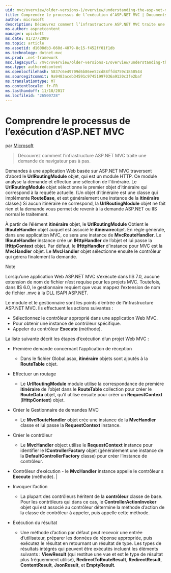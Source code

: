```yaml
---
uid: mvc/overview/older-versions-1/overview/understanding-the-asp-net-mvc-execution-process
title: Comprendre le processus de l’exécution d’ASP.NET MVC | Documents Microsoft
author: microsoft
description: Découvrez comment l’infrastructure ASP.NET MVC traite une demande de navigateur pas à pas.
ms.author: aspnetcontent
manager: wpickett
ms.date: 01/27/2009
ms.topic: article
ms.assetid: d1608db3-660d-4079-8c15-f452ff01f1db
ms.technology: dotnet-mvc
ms.prod: .net-framework
msc.legacyurl: /mvc/overview/older-versions-1/overview/understanding-the-asp-net-mvc-execution-process
msc.type: authoredcontent
ms.openlocfilehash: 5837c6e49709d6b86ee52cd88ffd4759c1850544
ms.sourcegitcommit: 9a9483aceb34591c97451997036a9120c3fe2baf
ms.translationtype: MT
ms.contentlocale: fr-FR
ms.lasthandoff: 11/10/2017
ms.locfileid: "26500728"
---
```

<a name="understanding-the-aspnet-mvc-execution-process"></a>Comprendre le processus de l’exécution d’ASP.NET MVC
====================
par [Microsoft](https://github.com/microsoft)

> Découvrez comment l’infrastructure ASP.NET MVC traite une demande de navigateur pas à pas.


Demandes à une application Web basée sur ASP.NET MVC traversent d’abord le **UrlRoutingModule** objet, qui est un module HTTP. Ce module analyse la demande et effectue une sélection de l’itinéraire. Le **UrlRoutingModule** objet sélectionne le premier objet d’itinéraire qui correspond à la requête actuelle. (Un objet d’itinéraire est une classe qui implémente **RouteBase**, et est généralement une instance de la **itinéraire** classe.) Si aucun itinéraire ne correspond, la **UrlRoutingModule** objet ne fait rien et la demande vous permet de revenir à la demande ASP.NET ou IIS normal le traitement.

À partir de l’élément **itinéraire** objet, le **UrlRoutingModule** Obtient le **IRouteHandler** objet auquel est associé le **itinéraire**objet. En règle générale, dans une application MVC, ce sera une instance de **MvcRouteHandler**. Le **IRouteHandler** instance crée un **IHttpHandler** de l’objet et lui passe la **IHttpContext** objet. Par défaut, le **IHttpHandler** d’instance pour MVC est la **MvcHandler** objet. Le **MvcHandler** objet sélectionne ensuite le contrôleur qui gérera finalement la demande.

> [!NOTE]
> Lorsqu’une application Web ASP.NET MVC s’exécute dans IIS 7.0, aucune extension de nom de fichier n’est requise pour les projets MVC. Toutefois, dans IIS 6.0, le gestionnaire requiert que vous mappez l’extension de nom de fichier .mvc à la DLL ISAPI ASP.NET.


Le module et le gestionnaire sont les points d’entrée de l’infrastructure ASP.NET MVC. Ils effectuent les actions suivantes :

- Sélectionnez le contrôleur approprié dans une application Web MVC.
- Pour obtenir une instance de contrôleur spécifique.
- Appeler du contrôleur **Execute** (méthode).

La liste suivante décrit les étapes d’exécution d’un projet Web MVC :

- Première demande concernant l’application de réception 

    - Dans le fichier Global.asax, **itinéraire** objets sont ajoutés à la **RouteTable** objet.
- Effectuer un routage 

    - Le **UrlRoutingModule** module utilise la correspondance de première **itinéraire** de l’objet dans le **RouteTable** collection pour créer le **RouteData** objet, qu’il utilise ensuite pour créer un **RequestContext** (**IHttpContext**) objet.
- Créer le Gestionnaire de demandes MVC 

    - Le **MvcRouteHandler** objet crée une instance de la **MvcHandler** classe et lui passe la **RequestContext** instance.
- Créer le contrôleur 

    - Le **MvcHandler** object utilise le **RequestContext** instance pour identifier le **IControllerFactory** objet (généralement une instance de la  **DefaultControllerFactory** classe) pour créer l’instance de contrôleur.
- Contrôleur d’exécution - le **MvcHandler** instance appelle le contrôleur s **Execute** (méthode). |
- Invoquer l’action 

    - La plupart des contrôleurs héritent de la **contrôleur** classe de base. Pour les contrôleurs qui dans ce cas, le **ControllerActionInvoker** objet qui est associé au contrôleur détermine la méthode d’action de la classe de contrôleur à appeler, puis appelle cette méthode.
- Exécution du résultat 

    - Une méthode d’action par défaut peut recevoir une entrée d’utilisateur, préparer les données de réponse appropriée, puis exécutez le résultat en retournant un résultat de type. Les types de résultats intégrés qui peuvent être exécutés incluent les éléments suivants : **ViewResult** (qui restitue une vue et est le type de résultat plus fréquemment utilisé), **RedirectToRouteResult**,  **RedirectResult**, **ContentResult**, **JsonResult**, et **EmptyResult**.
